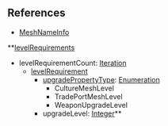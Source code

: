 ## References
  * [MeshNameInfo](RebellionMeshNameInfo.md)

**[levelRequirements](RebellionlevelRequirements.md)
  * levelRequirementCount: [Iteration](Iteration.md)
    * [levelRequirement](RebellionlevelRequirement.md)
      * [upgradePropertyType](RebellionupgradePropertyType.md): [Enumeration](Enumeration.md)
        * CultureMeshLevel
        * TradePortMeshLevel
        * WeaponUpgradeLevel
      * upgradeLevel: [Integer](Integer.md)**
